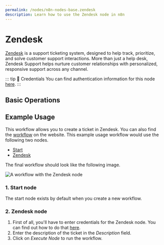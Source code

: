 ```yaml
---
permalink: /nodes/n8n-nodes-base.zendesk
description: Learn how to use the Zendesk node in n8n
---
```


# Zendesk

[Zendesk](https://www.zendesk.com/) is a support ticketing system, designed to help track, prioritize, and solve customer support interactions. More than just a help desk, Zendesk Support helps nurture customer relationships with personalized, responsive support across any channel.

::: tip 🔑 Credentials
You can find authentication information for this node [here](../../../credentials/Zendesk/README.md).
:::

## Basic Operations

<Resource node="n8n-nodes-base.zendesk" />

## Example Usage

This workflow allows you to create a ticket in Zendesk. You can also find the [workflow](https://n8n.io/workflows/496) on the website. This example usage workflow would use the following two nodes.
- [Start](../../core-nodes/Start/README.md)
- [Zendesk]()

The final workflow should look like the following image.

![A workflow with the Zendesk node](REDACTED)

### 1. Start node

The start node exists by default when you create a new workflow.

### 2. Zendesk node

1. First of all, you'll have to enter credentials for the Zendesk node. You can find out how to do that [here](../../../credentials/Zendesk/README.md).
2. Enter the description of the ticket in the *Description* field.
3. Click on *Execute Node* to run the workflow.
